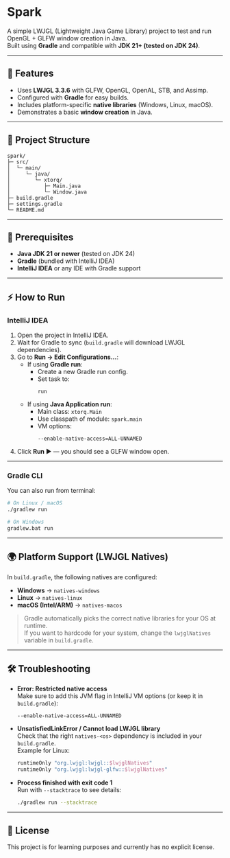 # Spark

A simple LWJGL (Lightweight Java Game Library) project to test and run OpenGL + GLFW window creation in Java.  
Built using **Gradle** and compatible with **JDK 21+ (tested on JDK 24)**.

---

## 🚀 Features
- Uses **LWJGL 3.3.6** with GLFW, OpenGL, OpenAL, STB, and Assimp.
- Configured with **Gradle** for easy builds.
- Includes platform-specific **native libraries** (Windows, Linux, macOS).
- Demonstrates a basic **window creation** in Java.

---

## 📂 Project Structure
```
spark/
├─ src/
│  └─ main/
│     └─ java/
│        └─ xtorq/
│           ├─ Main.java
│           └─ Window.java
├─ build.gradle
├─ settings.gradle
└─ README.md
```

---

## 🔧 Prerequisites
- **Java JDK 21 or newer** (tested on JDK 24)  
- **Gradle** (bundled with IntelliJ IDEA)  
- **IntelliJ IDEA** or any IDE with Gradle support  

---

## ⚡ How to Run

### IntelliJ IDEA
1. Open the project in IntelliJ IDEA.  
2. Wait for Gradle to sync (`build.gradle` will download LWJGL dependencies).  
3. Go to **Run → Edit Configurations...**:
   - If using **Gradle run**:  
     - Create a new Gradle run config.  
     - Set task to:  
       ```
       run
       ```
   - If using **Java Application run**:  
     - Main class: `xtorq.Main`  
     - Use classpath of module: `spark.main`  
     - VM options:  
       ```
       --enable-native-access=ALL-UNNAMED
       ```
4. Click **Run ▶️** — you should see a GLFW window open.

---

### Gradle CLI
You can also run from terminal:

```bash
# On Linux / macOS
./gradlew run

# On Windows
gradlew.bat run
```

---

## 🌍 Platform Support (LWJGL Natives)

In `build.gradle`, the following natives are configured:

- **Windows** → `natives-windows`  
- **Linux** → `natives-linux`  
- **macOS (Intel/ARM)** → `natives-macos`  

> Gradle automatically picks the correct native libraries for your OS at runtime.  
> If you want to hardcode for your system, change the `lwjglNatives` variable in `build.gradle`.

---

## 🛠️ Troubleshooting

- **Error: Restricted native access**  
  Make sure to add this JVM flag in IntelliJ VM options (or keep it in `build.gradle`):  
  ```
  --enable-native-access=ALL-UNNAMED
  ```

- **UnsatisfiedLinkError / Cannot load LWJGL library**  
  Check that the right `natives-<os>` dependency is included in your `build.gradle`.  
  Example for Linux:  
  ```gradle
  runtimeOnly "org.lwjgl:lwjgl::$lwjglNatives"
  runtimeOnly "org.lwjgl:lwjgl-glfw::$lwjglNatives"
  ```

- **Process finished with exit code 1**  
  Run with `--stacktrace` to see details:  
  ```bash
  ./gradlew run --stacktrace
  ```

---

## 📜 License
This project is for learning purposes and currently has no explicit license.
